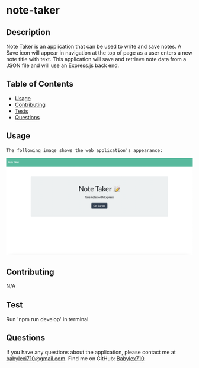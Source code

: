 # note-taker

  ## Description
  Note Taker is an application that can be used to write and save notes. A Save icon will appear in navigation at the top of page as a user enters a new note title with text. This application will save and retrieve note data from a JSON file and will use an Express.js back end.
  ## Table of Contents

  * [Usage](#usage)
  * [Contributing](#contributing)
  * [Tests](#tests)
  * [Questions](#questions)


  ## Usage
  
    The following image shows the web application's appearance:
![alt screenshot](./images/noteTakerScreenShot.png)

  ## Contributing
  N/A

  ## Test 
  Run 'npm run develop' in terminal.

  ## Questions
  If you have any questions about the application, please contact me at babylexi710@gmail.com.
  Find me on GitHub: [Babylex710](https://github.com/Babylex710)